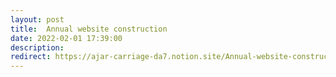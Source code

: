 ```yaml
---
layout: post
title: 	Annual website construction
date: 2022-02-01 17:39:00
description: 
redirect: https://ajar-carriage-da7.notion.site/Annual-website-construction-39a329c03bd14ede95efe5f569624375
---
```



